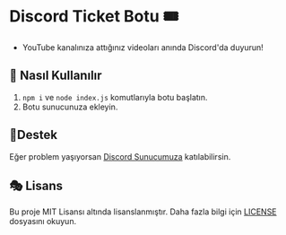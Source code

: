 # Discord Ticket Botu 🎟️

- YouTube kanalınıza attığınız videoları anında Discord'da duyurun!

## 🎊 Nasıl Kullanılır
1. `npm i` ve `node index.js` komutlarıyla botu başlatın.
2. Botu sunucunuza ekleyin.

## 🧨Destek
Eğer problem yaşıyorsan [Discord Sunucumuza](https://discord.gg/akparti) katılabilirsin.

## 🎭 Lisans

Bu proje MIT Lisansı altında lisanslanmıştır. Daha fazla bilgi için [LICENSE](LICENSE) dosyasını okuyun.

